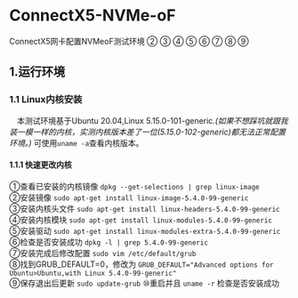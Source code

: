 # ConnectX5-NVMe-oF
ConnectX5网卡配置NVMeoF测试环境
 ② ③ ④ ⑤ ⑥ ⑦ ⑧ ⑨
## 1.运行环境
### 1.1 Linux内核安装
&emsp;本测试环境基于Ubuntu 20.04,Linux 5.15.0-101-generic.*(如果不想踩坑就跟我装一模一样的内核，实测内核版本差了一位(5.15.0-102-generic)都无法正常配置环境。)* 可使用`uname -a`查看内核版本。
#### 1.1.1 快速更改内核
①查看已安装的内核镜像 `dpkg --get-selections | grep linux-image`  
②安装镜像 `sudo apt-get install linux-image-5.4.0-99-generic`    
③安装内核头文件 `sudo apt-get install linux-headers-5.4.0-99-generic`    
④安装内核模块 `sudo apt-get install linux-modules-5.4.0-99-generic`  
⑤安装驱动 `sudo apt-get install linux-modules-extra-5.4.0-99-generic`  
⑥检查是否安装成功 `dpkg -l | grep 5.4.0-99-generic`   
⑦安装完成后修改配置 `sudo vim /etc/default/grub`  
⑧找到GRUB_DEFAULT=0，修改为 `GRUB_DEFAULT="Advanced options for Ubuntu>Ubuntu,with Linux 5.4.0-99-generic"`  
⑨保存退出后更新 `sudo update-grub`
⑩重启并且 `uname -r` 检查是否安装成功




